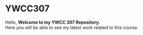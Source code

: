 # YWCC307

Hello, 
<b>Welcome to my YWCC 307 Repository.</b>
<br>Here you will be able to see my latest work related to this course.</br>

